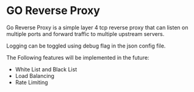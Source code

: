 # GO Reverse Proxy 

Go Reverse Proxy is a simple layer 4 tcp reverse proxy that can listen on multiple ports and forward traffic to multiple upstream servers.  

Logging can be toggled using debug flag in the json config file.  

The Following features will be implemented in the future:  

* White List and Black List  
* Load Balancing  
* Rate Limiting